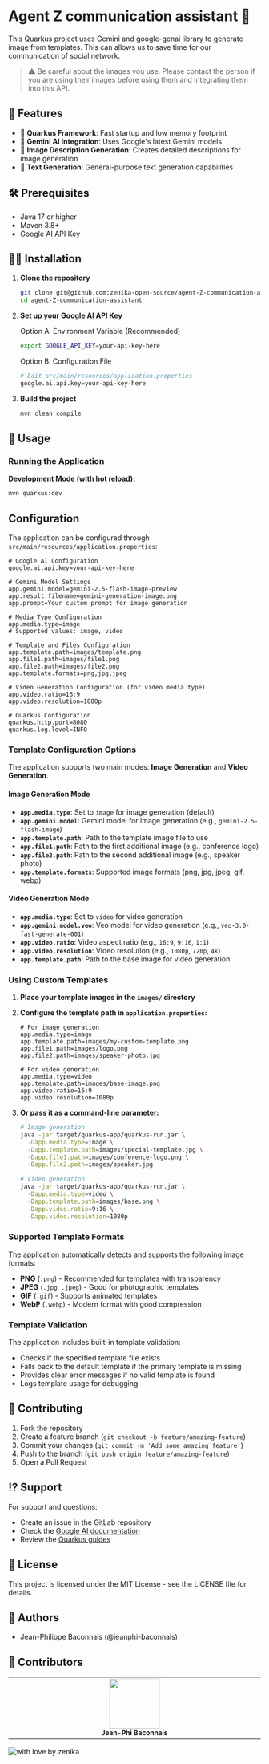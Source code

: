 # Agent Z communication assistant 🤖

This Quarkus project uses Gemini and google-genai library to generate image from templates. This can allows us to save time for our communication of social network.

> ⚠️ Be careful about the images you use. Please contact the person if you are using their images before using them and integrating them into this API.

## 🙌 Features

- 🚀 **Quarkus Framework**: Fast startup and low memory footprint
- 🤖 **Gemini AI Integration**: Uses Google's latest Gemini models
- 🎨 **Image Description Generation**: Creates detailed descriptions for image generation
- 📝 **Text Generation**: General-purpose text generation capabilities

## 🛠️ Prerequisites

- Java 17 or higher
- Maven 3.8+
- Google AI API Key

## 👨‍💻 Installation

1. **Clone the repository**
   ```bash
   git clone git@github.com:zenika-open-source/agent-Z-communication-assistant.git
   cd agent-Z-communication-assistant
   ```

2. **Set up your Google AI API Key**
   
   Option A: Environment Variable (Recommended)
   ```bash
   export GOOGLE_API_KEY=your-api-key-here
   ```
   
   Option B: Configuration File
   ```bash
   # Edit src/main/resources/application.properties
   google.ai.api.key=your-api-key-here
   ```

3. **Build the project**
   ```bash
   mvn clean compile
   ```

## 🚀 Usage

### Running the Application

**Development Mode (with hot reload):**
```bash
mvn quarkus:dev
```

## Configuration

The application can be configured through `src/main/resources/application.properties`:

```properties
# Google AI Configuration
google.ai.api.key=your-api-key-here

# Gemini Model Settings
app.gemini.model=gemini-2.5-flash-image-preview
app.result.filename=gemini-generation-image.png
app.prompt=Your custom prompt for image generation

# Media Type Configuration
app.media.type=image
# Supported values: image, video

# Template and Files Configuration
app.template.path=images/template.png
app.file1.path=images/file1.png
app.file2.path=images/file2.png
app.template.formats=png,jpg,jpeg

# Video Generation Configuration (for video media type)
app.video.ratio=16:9
app.video.resolution=1080p

# Quarkus Configuration
quarkus.http.port=8080
quarkus.log.level=INFO
```

### Template Configuration Options

The application supports two main modes: **Image Generation** and **Video Generation**.

#### Image Generation Mode

- **`app.media.type`**: Set to `image` for image generation (default)
- **`app.gemini.model`**: Gemini model for image generation (e.g., `gemini-2.5-flash-image`)
- **`app.template.path`**: Path to the template image file to use
- **`app.file1.path`**: Path to the first additional image (e.g., conference logo)
- **`app.file2.path`**: Path to the second additional image (e.g., speaker photo)
- **`app.template.formats`**: Supported image formats (png, jpg, jpeg, gif, webp)

#### Video Generation Mode

- **`app.media.type`**: Set to `video` for video generation
- **`app.gemini.model.veo`**: Veo model for video generation (e.g., `veo-3.0-fast-generate-001`)
- **`app.video.ratio`**: Video aspect ratio (e.g., `16:9`, `9:16`, `1:1`)
- **`app.video.resolution`**: Video resolution (e.g., `1080p`, `720p`, `4k`)
- **`app.template.path`**: Path to the base image for video generation

### Using Custom Templates

1. **Place your template images in the `images/` directory**
2. **Configure the template path in `application.properties`:**

   ```properties
   # For image generation
   app.media.type=image
   app.template.path=images/my-custom-template.png
   app.file1.path=images/logo.png
   app.file2.path=images/speaker-photo.jpg

   # For video generation
   app.media.type=video
   app.template.path=images/base-image.png
   app.video.ratio=16:9
   app.video.resolution=1080p
   ```
3. **Or pass it as a command-line parameter:**
   ```bash
   # Image generation
   java -jar target/quarkus-app/quarkus-run.jar \
     -Dapp.media.type=image \
     -Dapp.template.path=images/special-template.jpg \
     -Dapp.file1.path=images/conference-logo.png \
     -Dapp.file2.path=images/speaker.jpg

   # Video generation
   java -jar target/quarkus-app/quarkus-run.jar \
     -Dapp.media.type=video \
     -Dapp.template.path=images/base.png \
     -Dapp.video.ratio=9:16 \
     -Dapp.video.resolution=1080p
   ```

### Supported Template Formats

The application automatically detects and supports the following image formats:
- **PNG** (`.png`) - Recommended for templates with transparency
- **JPEG** (`.jpg`, `.jpeg`) - Good for photographic templates
- **GIF** (`.gif`) - Supports animated templates
- **WebP** (`.webp`) - Modern format with good compression

### Template Validation

The application includes built-in template validation:
- Checks if the specified template file exists
- Falls back to the default template if the primary template is missing
- Provides clear error messages if no valid template is found
- Logs template usage for debugging

## 🙌 Contributing

1. Fork the repository
2. Create a feature branch (`git checkout -b feature/amazing-feature`)
3. Commit your changes (`git commit -m 'Add some amazing feature'`)
4. Push to the branch (`git push origin feature/amazing-feature`)
5. Open a Pull Request

## ⁉️ Support

For support and questions:
- Create an issue in the GitLab repository
- Check the [Google AI documentation](https://ai.google.dev/docs)
- Review the [Quarkus guides](https://quarkus.io/guides/)

## 📒 License

This project is licensed under the MIT License - see the LICENSE file for details.

## 🙍 Authors

- Jean-Philippe Baconnais (@jeanphi-baconnais)

## 🙏 Contributors

<!-- ALL-CONTRIBUTORS-LIST:START - Do not remove or modify this section -->
<!-- prettier-ignore-start -->
<!-- markdownlint-disable -->
<table>
  <tbody>
    <tr>
      <td align="center" valign="top" width="14.28%"><a href="https://jeanphi-baconnais.gitlab.io/"><img src="https://avatars.githubusercontent.com/u/32639372?v=4" width="100px;" alt=""/><br /><sub><b>Jean-Phi Baconnais</b></sub></a></td>
    </tr>
  </tbody>
</table>

<!-- markdownlint-restore -->
<!-- prettier-ignore-end -->

<!-- ALL-CONTRIBUTORS-LIST:END -->

![with love by zenika](https://img.shields.io/badge/With%20%E2%9D%A4%EF%B8%8F%20by-Zenika-b51432.svg?link=https://oss.zenika.com)

